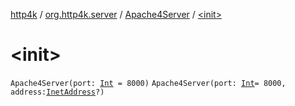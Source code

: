 [http4k](../../index.md) / [org.http4k.server](../index.md) / [Apache4Server](index.md) / [&lt;init&gt;](./-init-.md)

# &lt;init&gt;

`Apache4Server(port: `[`Int`](https://kotlinlang.org/api/latest/jvm/stdlib/kotlin/-int/index.html)` = 8000)`
`Apache4Server(port: `[`Int`](https://kotlinlang.org/api/latest/jvm/stdlib/kotlin/-int/index.html)` = 8000, address: `[`InetAddress`](https://docs.oracle.com/javase/9/docs/api/java/net/InetAddress.html)`?)`